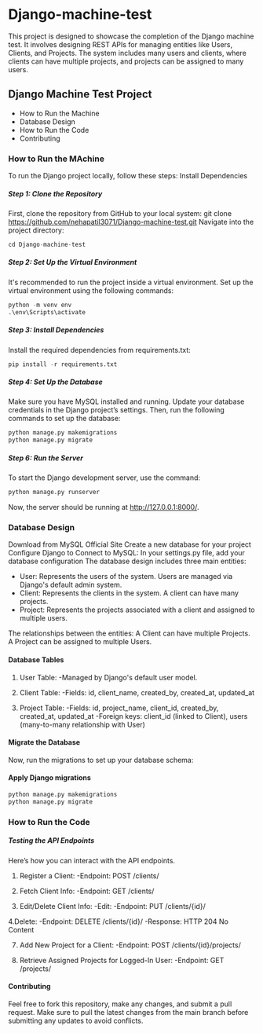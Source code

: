 # Django-machine-test
This project is designed to showcase the completion of the Django machine test. It involves designing REST APIs for managing entities like Users, Clients, and Projects. The system includes many users and clients, where clients can have multiple projects, and projects can be assigned to many users.

## Django Machine Test Project
- How to Run the Machine
- Database Design
- How to Run the Code
- Contributing 


### How to Run the MAchine
To run the Django project locally, follow these steps:
Install Dependencies

##### Step 1: Clone the Repository
First, clone the repository from GitHub to your local system:
git clone https://github.com/nehapatil3071/Django-machine-test.git
Navigate into the project directory:
```python
cd Django-machine-test
```

##### Step 2: Set Up the Virtual Environment
It's recommended to run the project inside a virtual environment. Set up the virtual environment using the following commands:
```python
python -m venv env
.\env\Scripts\activate
```


##### Step 3: Install Dependencies
Install the required dependencies from requirements.txt:
```python
pip install -r requirements.txt
```


##### Step 4: Set Up the Database
Make sure you have MySQL installed and running. Update your database credentials in the Django project’s settings. Then, run the following commands to set up the database:
```python
python manage.py makemigrations
python manage.py migrate
```


##### Step 6: Run the Server
To start the Django development server, use the command:
```python
python manage.py runserver
```

Now, the server should be running at http://127.0.0.1:8000/.

### Database Design
Download from MySQL Official Site
Create a new database for your project
Configure Django to Connect to MySQL: In your settings.py file, add your database configuration
The database design includes three main entities:

- User: Represents the users of the system. Users are managed via Django's default admin system.
- Client: Represents the clients in the system. A client can have many projects.
- Project: Represents the projects associated with a client and assigned to multiple users.

The relationships between the entities:
  A Client can have multiple Projects.
  A Project can be assigned to multiple Users.
  
#### Database Tables
1. User Table:
  -Managed by Django's default user model.

2. Client Table:
  -Fields: id, client_name, created_by, created_at, updated_at

3. Project Table:
  -Fields: id, project_name, client_id, created_by, created_at, updated_at
  -Foreign keys: client_id (linked to Client), users (many-to-many relationship with User)

#### Migrate the Database
Now, run the migrations to set up your database schema:
#### Apply Django migrations
```python
python manage.py makemigrations
python manage.py migrate
```

### How to Run the Code
##### Testing the API Endpoints
Here’s how you can interact with the API endpoints.

1. Register a Client:
  -Endpoint: POST /clients/

3. Fetch Client Info:
  -Endpoint: GET /clients/

5. Edit/Delete Client Info:
  -Edit:
  -Endpoint: PUT /clients/{id}/

4.Delete:
  -Endpoint: DELETE /clients/{id}/
  -Response: HTTP 204 No Content

7. Add New Project for a Client:
  -Endpoint: POST /clients/{id}/projects/

9. Retrieve Assigned Projects for Logged-In User:
  -Endpoint: GET /projects/

#### Contributing
Feel free to fork this repository, make any changes, and submit a pull request. Make sure to pull the latest changes from the main branch before submitting any updates to avoid conflicts.

